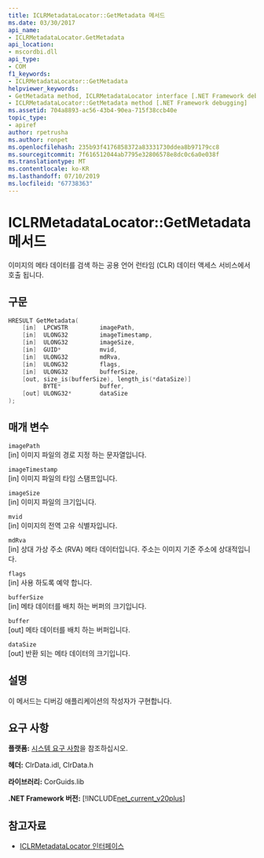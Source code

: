 ```yaml
---
title: ICLRMetadataLocator::GetMetadata 메서드
ms.date: 03/30/2017
api_name:
- ICLRMetadataLocator.GetMetadata
api_location:
- mscordbi.dll
api_type:
- COM
f1_keywords:
- ICLRMetadataLocator::GetMetadata
helpviewer_keywords:
- GetMetadata method, ICLRMetadataLocator interface [.NET Framework debugging]
- ICLRMetadataLocator::GetMetadata method [.NET Framework debugging]
ms.assetid: 704a8893-ac56-43b4-90ea-715f38ccb40e
topic_type:
- apiref
author: rpetrusha
ms.author: ronpet
ms.openlocfilehash: 235b93f4176858372a83331730ddea8b97179cc8
ms.sourcegitcommit: 7f616512044ab7795e32806578e8dc0c6a0e038f
ms.translationtype: MT
ms.contentlocale: ko-KR
ms.lasthandoff: 07/10/2019
ms.locfileid: "67738363"
---
```

# <a name="iclrmetadatalocatorgetmetadata-method"></a>ICLRMetadataLocator::GetMetadata 메서드
이미지의 메타 데이터를 검색 하는 공용 언어 런타임 (CLR) 데이터 액세스 서비스에서 호출 됩니다.  
  
## <a name="syntax"></a>구문  
  
```cpp  
HRESULT GetMetadata(  
    [in]  LPCWSTR         imagePath,  
    [in]  ULONG32         imageTimestamp,  
    [in]  ULONG32         imageSize,  
    [in]  GUID*           mvid,  
    [in]  ULONG32         mdRva,  
    [in]  ULONG32         flags,  
    [in]  ULONG32         bufferSize,  
    [out, size_is(bufferSize), length_is(*dataSize)]  
          BYTE*           buffer,  
    [out] ULONG32*        dataSize  
);  
```  
  
## <a name="parameters"></a>매개 변수  
 `imagePath`  
 [in] 이미지 파일의 경로 지정 하는 문자열입니다.  
  
 `imageTimestamp`  
 [in] 이미지 파일의 타임 스탬프입니다.  
  
 `imageSize`  
 [in] 이미지 파일의 크기입니다.  
  
 `mvid`  
 [in] 이미지의 전역 고유 식별자입니다.  
  
 `mdRva`  
 [in] 상대 가상 주소 (RVA) 메타 데이터입니다. 주소는 이미지 기준 주소에 상대적입니다.  
  
 `flags`  
 [in] 사용 하도록 예약 합니다.  
  
 `bufferSize`  
 [in] 메타 데이터를 배치 하는 버퍼의 크기입니다.  
  
 `buffer`  
 [out] 메타 데이터를 배치 하는 버퍼입니다.  
  
 `dataSize`  
 [out] 반환 되는 메타 데이터의 크기입니다.  
  
## <a name="remarks"></a>설명  
 이 메서드는 디버깅 애플리케이션의 작성자가 구현합니다.  
  
## <a name="requirements"></a>요구 사항  
 **플랫폼:** [시스템 요구 사항](../../../../docs/framework/get-started/system-requirements.md)을 참조하십시오.  
  
 **헤더:** ClrData.idl, ClrData.h  
  
 **라이브러리:** CorGuids.lib  
  
 **.NET Framework 버전:** [!INCLUDE[net_current_v20plus](../../../../includes/net-current-v20plus-md.md)]  
  
## <a name="see-also"></a>참고자료

- [ICLRMetadataLocator 인터페이스](../../../../docs/framework/unmanaged-api/debugging/iclrmetadatalocator-interface.md)
